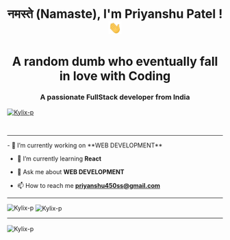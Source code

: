 <h1 align="center"> नमस्ते (Namaste), I'm Priyanshu Patel !<img src="https://raw.githubusercontent.com/ABSphreak/ABSphreak/master/gifs/Hi.gif" width="30px"></h1>
<h1 align="center"> A random dumb who eventually fall in love with Coding</h1>
<h3 align="center">A passionate FullStack developer from India</h3>



<p align="left"> <a href="https://github.com/ryo-ma/github-profile-trophy"><img src="https://github-profile-trophy.vercel.app/?username=Kylix-p" alt="Kylix-p" /></a> </p>

<p align="left"> <a href="https://twitter.com/" target="blank"><img src="https://img.shields.io/twitter/follow/?logo=twitter&style=for-the-badge" alt="" /></a> </p>
<hr>
- 🔭 I’m currently working on **WEB DEVELOPMENT**

- 🌱 I’m currently learning **React**

- 💬 Ask me about **WEB DEVELOPMENT**

- 📫 How to reach me **priyanshu450ss@gmail.com**

<hr>
<p><img align="left" src="https://github-readme-stats.vercel.app/api/top-langs?username=Kylix-p&show_icons=true&theme=dark&locale=en&layout=compact" alt="Kylix-p" /></p>

<p>&nbsp;<img align="center" src="https://github-readme-stats.vercel.app/api?username=Kylix-p&show_icons=true&theme=dark&locale=en" alt="Kylix-p" /></p>
<hr>
<p><img align="center" src="https://github-readme-streak-stats.herokuapp.com/?user=Kylix-p&theme=dark" alt="Kylix-p" /></p>
